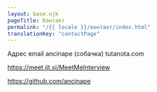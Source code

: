 ```yaml
---
layout: base.njk
pageTitle: Контакт
permalink: "/{{ locale }}/контакт/index.html"
translationKey: "contactPage"
---
```


Адрес email ancinape (собачка) tutanota.com

https://meet.jit.si/MeetMeInterview

https://github.com/ancinape